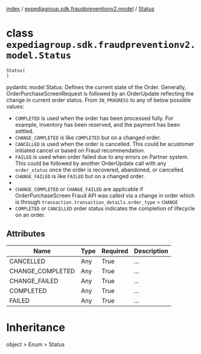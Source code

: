 [index](index.md) / [expediagroup.sdk.fraudpreventionv2.model](expediagroup.sdk.fraudpreventionv2.model.md) / [Status](Status.md)
# class `expediagroup.sdk.fraudpreventionv2.model.Status`
```
Status(
)
```

pydantic model Status: Defines the current state of the Order.
Generally, OrderPurchaseScreenRequest is followed by an OrderUpdate reflecting the change in current order status. From `IN_PROGRESS` to any of below possible values:
* `COMPLETED` is used when the order has been processed fully. For example, inventory has been reserved, and the payment has been settled.
* `CHANGE_COMPLETED` is like `COMPLETED` but on a changed order.
* `CANCELLED` is used when the order is cancelled. This could be acustomer initiated cancel or based on Fraud recommendation.
* `FAILED` is used when order failed due to any errors on Partner system. This could be followed by another OrderUpdate call with any `order_status` once the order is recovered, abandoned, or cancelled.
* `CHANGE_FAILED` is like `FAILED` but on a changed order.
*
* `CHANGE_COMPLETED` or `CHANGE_FAILED` are applicable if OrderPurchaseScreen Fraud API was called via a change in order which is through `transaction.transaction_details.order_type` = `CHANGE`
* `COMPLETED` or `CANCELLED` order status indicates the completion of lifecycle on an order.



## Attributes
    
    
        
    
        
    
        
    
        
    
        
    

|       Name       | Type | Required | Description |
|------------------|------|----------|-------------|
|    CANCELLED     | Any  |   True   |     ...     |
| CHANGE_COMPLETED | Any  |   True   |     ...     |
|  CHANGE_FAILED   | Any  |   True   |     ...     |
|    COMPLETED     | Any  |   True   |     ...     |
|      FAILED      | Any  |   True   |     ...     |










# Inheritance
object > Enum > Status